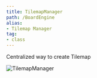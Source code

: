 ```yaml
---
title: TilemapManager
path: /BoardEngine
alias: 
- Tilemap Manager
tag: 
- class
---
```

Centralized way to create Tilemap

![TilemapManager](TilemapManager.svg "TilemapManager")

